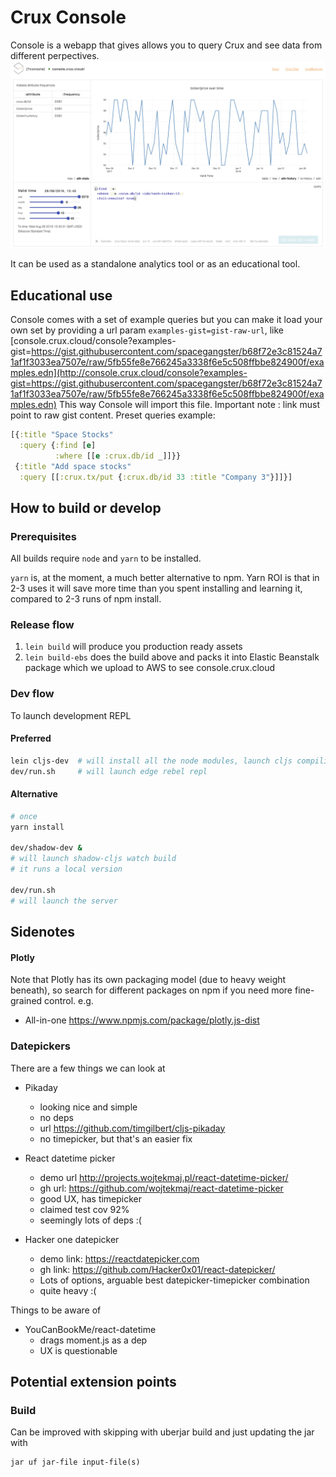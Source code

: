 # Crux Console

Console is a webapp that gives allows you to query Crux and see data from different perpectives.
![Screenshot of Crux Console](./resources/screenshot-1.png)

It can be used as a standalone analytics tool or as an educational tool.

## Educational use
Console comes with a set of example queries but you can make it load your own
set by providing a url param `examples-gist=gist-raw-url`, like
[console.crux.cloud/console?examples-gist=https://gist.githubusercontent.com/spacegangster/b68f72e3c81524a71af1f3033ea7507e/raw/5fb55fe8e766245a3338f6e5c508ffbbe824900f/examples.edn](http://console.crux.cloud/console?examples-gist=https://gist.githubusercontent.com/spacegangster/b68f72e3c81524a71af1f3033ea7507e/raw/5fb55fe8e766245a3338f6e5c508ffbbe824900f/examples.edn)
This way Console will import this file.
Important note : link must point to raw gist content.
Preset queries example:
```clojure
[{:title "Space Stocks"
  :query {:find [e]
          :where [[e :crux.db/id _]]}}
 {:title "Add space stocks"
  :query [[:crux.tx/put {:crux.db/id 33 :title "Company 3"}]]}]
```


## How to build or develop

### Prerequisites

All builds require `node` and `yarn` to be installed.

`yarn` is, at the moment, a much better alternative to npm.
Yarn ROI is that in 2-3 uses it will save more time than you spent
installing and learning it, compared to 2-3 runs of npm install.


### Release flow
1. `lein build` will produce you production ready assets
2. `lein build-ebs` does the build above and packs it into
    Elastic Beanstalk package which we upload to AWS to see console.crux.cloud


### Dev flow
To launch development REPL

#### Preferred
```sh
lein cljs-dev  # will install all the node modules, launch cljs compiling guard with code hotswapping
dev/run.sh     # will launch edge rebel repl
```


#### Alternative
```sh
# once
yarn install

dev/shadow-dev &
# will launch shadow-cljs watch build
# it runs a local version

dev/run.sh 
# will launch the server
```



## Sidenotes

#### Plotly
Note that Plotly has its own packaging model (due to heavy weight beneath),
so search for different packages on npm if you need more fine-grained control.
e.g.

- All-in-one https://www.npmjs.com/package/plotly.js-dist

### Datepickers
There are a few things we can look at
- Pikaday
  - looking nice and simple
  - no deps
  - url https://github.com/timgilbert/cljs-pikaday
  - no timepicker, but that's an easier fix

- React datetime picker  
  - demo url http://projects.wojtekmaj.pl/react-datetime-picker/
  - gh url: https://github.com/wojtekmaj/react-datetime-picker
  - good UX, has timepicker
  - claimed test cov 92%
  - seemingly lots of deps :(
  
- Hacker one datepicker
  - demo link: https://reactdatepicker.com
  - gh link: https://github.com/Hacker0x01/react-datepicker/
  - Lots of options, arguable best datepicker-timepicker combination
  - quite heavy :(

Things to be aware of
- YouCanBookMe/react-datetime
  - drags moment.js as a dep
  - UX is questionable

## Potential extension points

### Build
Can be improved with skipping with uberjar build and just updating the jar with

```
jar uf jar-file input-file(s)
```
